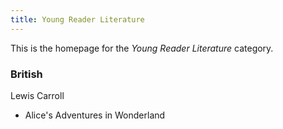 ```yaml
---
title: Young Reader Literature
---
```


This is the homepage for the *Young Reader Literature* category.

### British

Lewis Carroll

- Alice's Adventures in Wonderland

